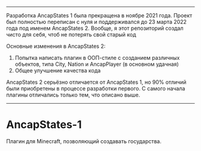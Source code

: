 
---

Разработка AncapStates 1 была прекращена в ноябре 2021 года. Проект был полностью переписан с нуля и поддерживался до 23 марта 2022 года под именем AncapStates 2. Вообще, я этот репозиторий создал чисто для себя, чтоб не потерять свой старый код

Основные изменения в AncapStates 2:

 1. Попытка написать плагин в ООП-стиле с созданием различных объектов, типа City, Nation и AncapPlayer (в основном удачная)
 2. Общее улучшение качества кода

AncapStates 2 серьёзно отличается от AncapStates 1, но 90% отличий были приобретены в процессе разработки первого. С самого начала плагины отличались только тем, что описано выше.

---

# AncapStates-1
Плагин для Minecraft, позволяющий создавать государства.
